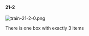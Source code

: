 #### 21-2
![train-21-2-0.png](https://github.com/lil-lab/nlvr/raw/master/nlvr/train/images/8/train-21-2-0.png "train-21-2-0.png")

There is one box with exactly 3 items